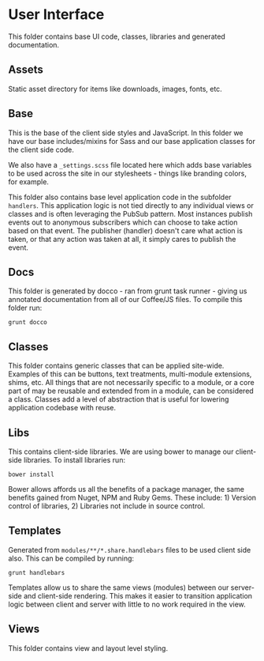 # User Interface

This folder contains base UI code, classes, libraries and generated documentation.

## Assets

Static asset directory for items like downloads, images, fonts, etc.

## Base

This is the base of the client side styles and JavaScript. In this folder we have our base includes/mixins for Sass and our base application classes for the client side code.

We also have a `_settings.scss` file located here which adds base variables to be used across the site in our stylesheets - things like branding colors, for example.

This folder also contains base level application code in the subfolder `handlers`. This application logic is not tied directly to any individual views or classes and is often leveraging the PubSub pattern. Most instances publish events out to anonymous subscribers which can choose to take action based on that event. The publisher (handler) doesn't care what action is taken, or that any action was taken at all, it simply cares to publish the event.

## Docs

This folder is generated by docco - ran from grunt task runner - giving us annotated documentation from all of our Coffee/JS files. To compile this folder run:

```
grunt docco
```

## Classes

This folder contains generic classes that can be applied site-wide. Examples of this can be buttons, text treatments, multi-module extensions, shims, etc. All things that are not necessarily specific to a module, or a core part of may be reusable and extended from in a module, can be considered a class. Classes add a level of abstraction that is useful for lowering application codebase with reuse.

## Libs

This contains client-side libraries. We are using bower to manage our client-side libraries. To install libraries run:

```
bower install
```

Bower allows affords us all the benefits of a package manager, the same benefits gained from Nuget, NPM and Ruby Gems. These include: 1) Version control of libraries, 2) Libraries not include in source control.

## Templates

Generated from `modules/**/*.share.handlebars` files to be used client side also. This can be compiled by running:

```
grunt handlebars
```

Templates allow us to share the same views (modules) between our server-side and client-side rendering. This makes it easier to transition application logic between client and server with little to no work required in the view.

## Views

This folder contains view and layout level styling.
